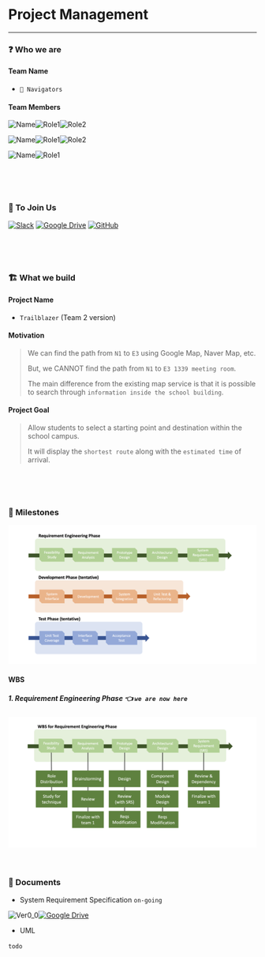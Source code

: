 # Project Management

---
### ❓ Who we are

#### Team Name
- `🧭 Navigators`

#### Team Members
![Name](https://img.shields.io/badge/🇰🇷_Kwonwoo_Lyu-%2523121011?style=for-the-badge&labelColor=white&color=black)![Role1](https://img.shields.io/badge/Project_manager-%2523121011?style=for-the-badge&labelColor=white&color=%2366b3ff)![Role2](https://img.shields.io/badge/Backend_Developer-%2523121011?style=for-the-badge&labelColor=white&color=%23e6f2ff)

![Name](https://img.shields.io/badge/🇭🇰_Yerbolat_Uzakbay-%2523121011?style=for-the-badge&labelColor=white&color=black)![Role1](https://img.shields.io/badge/Designer-%2523121011?style=for-the-badge&labelColor=white&color=%2366b3ff)![Role2](https://img.shields.io/badge/Document_Manager-%2523121011?style=for-the-badge&labelColor=white&color=%23e6f2ff)

![Name](https://img.shields.io/badge/🇰🇷_Eunbi_Park-%2523121011?style=for-the-badge&labelColor=white&color=black)![Role1](https://img.shields.io/badge/Frontend_Developer-%2523121011?style=for-the-badge&labelColor=white&color=%2366b3ff)



<br>
<br>
<br>

### 👋 To Join Us

[![Slack](https://img.shields.io/badge/Slack-4A154B?style=for-the-badge&logo=slack&logoColor=white)](https://join.slack.com/t/slack-qqh4471/shared_invite/zt-2f8jpc874-w6XjRQVVemu1oA0kqW7bng) [![Google Drive](https://img.shields.io/badge/Google%20Drive-4285F4?style=for-the-badge&logo=googledrive&logoColor=white)](https://drive.google.com/drive/folders/1J_zG-hYMFz0CRTKQwV_3SvfQXjN19cMA?usp=sharing) [![GitHub](https://img.shields.io/badge/github-%23121011.svg?style=for-the-badge&logo=github&logoColor=white)](https://github.com/navigators-in-kaist?view_as=public)


<br>
<br>
<br>

### 🏗 What we build

#### Project Name
- `Trailblazer` (Team 2 version)

#### Motivation
> We can find the path from `N1` to `E3` using Google Map, Naver Map, etc.
>       
> But, we CANNOT find the path from `N1` to `E3 1339 meeting room`.
>
> The main difference from the existing map service is that it is possible to search through `information inside the school building`.

#### Project Goal
> Allow students to select a starting point and destination within the school campus.
>
> It will display the `shortest route` along with the `estimated time` of arrival.


<br>
<br>
<br>

### 🚩 Milestones

<img src="./images/milestones.png" />


#### WBS

##### 1. Requirement Engineering Phase  👈  `we are now here`

<img src="./images/reqs_wbs_new.png" />

<br>
<br>
<br>

### 📃 Documents

* System Requirement Specification `on-going`

![Ver0_0](https://img.shields.io/badge/Ver0.0-%2523121011?style=for-the-badge&labelColor=white&color=%23757575)[![Google Drive](https://img.shields.io/badge/Google%20Drive-4285F4?style=for-the-badge&logo=googledrive&logoColor=white)](https://docs.google.com/spreadsheets/d/1xxH_q1i9sMXfEhxLf_VHzRse_hR3S4kt/edit#gid=681056489)


* UML

`todo`